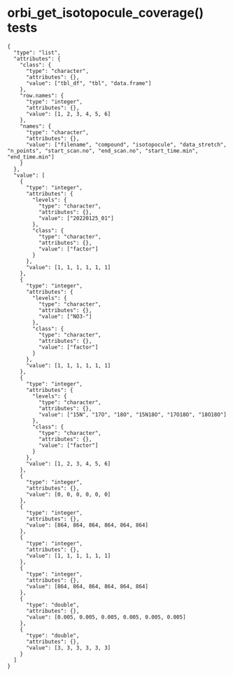 # orbi_get_isotopocule_coverage() tests

    {
      "type": "list",
      "attributes": {
        "class": {
          "type": "character",
          "attributes": {},
          "value": ["tbl_df", "tbl", "data.frame"]
        },
        "row.names": {
          "type": "integer",
          "attributes": {},
          "value": [1, 2, 3, 4, 5, 6]
        },
        "names": {
          "type": "character",
          "attributes": {},
          "value": ["filename", "compound", "isotopocule", "data_stretch", "n_points", "start_scan.no", "end_scan.no", "start_time.min", "end_time.min"]
        }
      },
      "value": [
        {
          "type": "integer",
          "attributes": {
            "levels": {
              "type": "character",
              "attributes": {},
              "value": ["20220125_01"]
            },
            "class": {
              "type": "character",
              "attributes": {},
              "value": ["factor"]
            }
          },
          "value": [1, 1, 1, 1, 1, 1]
        },
        {
          "type": "integer",
          "attributes": {
            "levels": {
              "type": "character",
              "attributes": {},
              "value": ["NO3-"]
            },
            "class": {
              "type": "character",
              "attributes": {},
              "value": ["factor"]
            }
          },
          "value": [1, 1, 1, 1, 1, 1]
        },
        {
          "type": "integer",
          "attributes": {
            "levels": {
              "type": "character",
              "attributes": {},
              "value": ["15N", "17O", "18O", "15N18O", "17O18O", "18O18O"]
            },
            "class": {
              "type": "character",
              "attributes": {},
              "value": ["factor"]
            }
          },
          "value": [1, 2, 3, 4, 5, 6]
        },
        {
          "type": "integer",
          "attributes": {},
          "value": [0, 0, 0, 0, 0, 0]
        },
        {
          "type": "integer",
          "attributes": {},
          "value": [864, 864, 864, 864, 864, 864]
        },
        {
          "type": "integer",
          "attributes": {},
          "value": [1, 1, 1, 1, 1, 1]
        },
        {
          "type": "integer",
          "attributes": {},
          "value": [864, 864, 864, 864, 864, 864]
        },
        {
          "type": "double",
          "attributes": {},
          "value": [0.005, 0.005, 0.005, 0.005, 0.005, 0.005]
        },
        {
          "type": "double",
          "attributes": {},
          "value": [3, 3, 3, 3, 3, 3]
        }
      ]
    }

